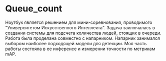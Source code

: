 # Queue_count

Ноутбук является решением для мини-соревнования, проводимого "Университетом Искусственного Интеллекта".
Задача заключалась в создании системы для подсчета количества людей, стоящих в очереди.
Работа была проделана совместно с напарником. Напарник занимался выбором наиболее подходящей модели для детекции. Моя часть работы состояла в ее инференсе и измерении точности по метрикам mAP.
